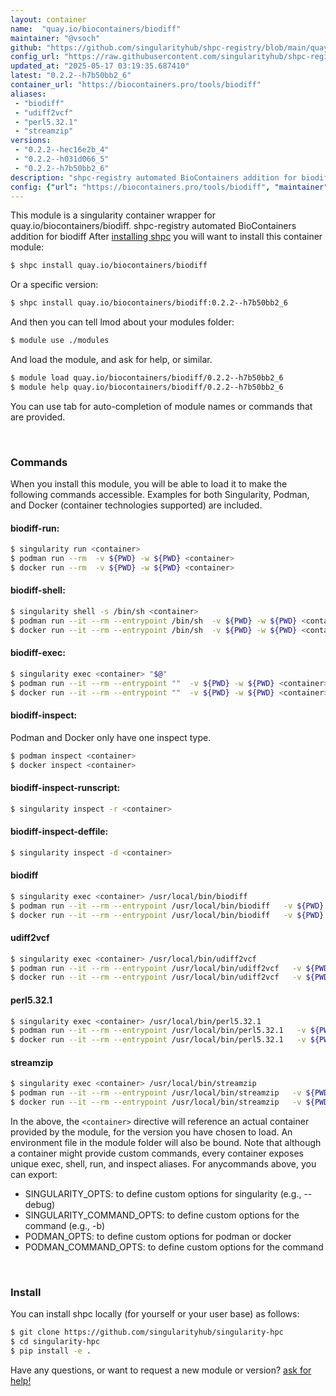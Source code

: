 ```yaml
---
layout: container
name:  "quay.io/biocontainers/biodiff"
maintainer: "@vsoch"
github: "https://github.com/singularityhub/shpc-registry/blob/main/quay.io/biocontainers/biodiff/container.yaml"
config_url: "https://raw.githubusercontent.com/singularityhub/shpc-registry/main/quay.io/biocontainers/biodiff/container.yaml"
updated_at: "2025-05-17 03:19:35.687410"
latest: "0.2.2--h7b50bb2_6"
container_url: "https://biocontainers.pro/tools/biodiff"
aliases:
 - "biodiff"
 - "udiff2vcf"
 - "perl5.32.1"
 - "streamzip"
versions:
 - "0.2.2--hec16e2b_4"
 - "0.2.2--h031d066_5"
 - "0.2.2--h7b50bb2_6"
description: "shpc-registry automated BioContainers addition for biodiff"
config: {"url": "https://biocontainers.pro/tools/biodiff", "maintainer": "@vsoch", "description": "shpc-registry automated BioContainers addition for biodiff", "latest": {"0.2.2--h7b50bb2_6": "sha256:3e6bb31ad454fbae7380af68e7f2e80515a4508b87804da07e04d32558db763b"}, "tags": {"0.2.2--hec16e2b_4": "sha256:4a7e24a29c6514cfa76032b92c7e9f3a41a05b323768419443c1f4ae5f65aef4", "0.2.2--h031d066_5": "sha256:96e9668360a138be5353ddce294eb366e332e0ab7798f3966362d2c5db75dbc3", "0.2.2--h7b50bb2_6": "sha256:3e6bb31ad454fbae7380af68e7f2e80515a4508b87804da07e04d32558db763b"}, "docker": "quay.io/biocontainers/biodiff", "aliases": {"biodiff": "/usr/local/bin/biodiff", "udiff2vcf": "/usr/local/bin/udiff2vcf", "perl5.32.1": "/usr/local/bin/perl5.32.1", "streamzip": "/usr/local/bin/streamzip"}}
---
```


This module is a singularity container wrapper for quay.io/biocontainers/biodiff.
shpc-registry automated BioContainers addition for biodiff
After [installing shpc](#install) you will want to install this container module:


```bash
$ shpc install quay.io/biocontainers/biodiff
```

Or a specific version:

```bash
$ shpc install quay.io/biocontainers/biodiff:0.2.2--h7b50bb2_6
```

And then you can tell lmod about your modules folder:

```bash
$ module use ./modules
```

And load the module, and ask for help, or similar.

```bash
$ module load quay.io/biocontainers/biodiff/0.2.2--h7b50bb2_6
$ module help quay.io/biocontainers/biodiff/0.2.2--h7b50bb2_6
```

You can use tab for auto-completion of module names or commands that are provided.

<br>

### Commands

When you install this module, you will be able to load it to make the following commands accessible.
Examples for both Singularity, Podman, and Docker (container technologies supported) are included.

#### biodiff-run:

```bash
$ singularity run <container>
$ podman run --rm  -v ${PWD} -w ${PWD} <container>
$ docker run --rm  -v ${PWD} -w ${PWD} <container>
```

#### biodiff-shell:

```bash
$ singularity shell -s /bin/sh <container>
$ podman run --it --rm --entrypoint /bin/sh  -v ${PWD} -w ${PWD} <container>
$ docker run --it --rm --entrypoint /bin/sh  -v ${PWD} -w ${PWD} <container>
```

#### biodiff-exec:

```bash
$ singularity exec <container> "$@"
$ podman run --it --rm --entrypoint ""  -v ${PWD} -w ${PWD} <container> "$@"
$ docker run --it --rm --entrypoint ""  -v ${PWD} -w ${PWD} <container> "$@"
```

#### biodiff-inspect:

Podman and Docker only have one inspect type.

```bash
$ podman inspect <container>
$ docker inspect <container>
```

#### biodiff-inspect-runscript:

```bash
$ singularity inspect -r <container>
```

#### biodiff-inspect-deffile:

```bash
$ singularity inspect -d <container>
```


#### biodiff

```bash
$ singularity exec <container> /usr/local/bin/biodiff
$ podman run --it --rm --entrypoint /usr/local/bin/biodiff   -v ${PWD} -w ${PWD} <container> -c " $@"
$ docker run --it --rm --entrypoint /usr/local/bin/biodiff   -v ${PWD} -w ${PWD} <container> -c " $@"
```


#### udiff2vcf

```bash
$ singularity exec <container> /usr/local/bin/udiff2vcf
$ podman run --it --rm --entrypoint /usr/local/bin/udiff2vcf   -v ${PWD} -w ${PWD} <container> -c " $@"
$ docker run --it --rm --entrypoint /usr/local/bin/udiff2vcf   -v ${PWD} -w ${PWD} <container> -c " $@"
```


#### perl5.32.1

```bash
$ singularity exec <container> /usr/local/bin/perl5.32.1
$ podman run --it --rm --entrypoint /usr/local/bin/perl5.32.1   -v ${PWD} -w ${PWD} <container> -c " $@"
$ docker run --it --rm --entrypoint /usr/local/bin/perl5.32.1   -v ${PWD} -w ${PWD} <container> -c " $@"
```


#### streamzip

```bash
$ singularity exec <container> /usr/local/bin/streamzip
$ podman run --it --rm --entrypoint /usr/local/bin/streamzip   -v ${PWD} -w ${PWD} <container> -c " $@"
$ docker run --it --rm --entrypoint /usr/local/bin/streamzip   -v ${PWD} -w ${PWD} <container> -c " $@"
```



In the above, the `<container>` directive will reference an actual container provided
by the module, for the version you have chosen to load. An environment file in the
module folder will also be bound. Note that although a container
might provide custom commands, every container exposes unique exec, shell, run, and
inspect aliases. For anycommands above, you can export:

 - SINGULARITY_OPTS: to define custom options for singularity (e.g., --debug)
 - SINGULARITY_COMMAND_OPTS: to define custom options for the command (e.g., -b)
 - PODMAN_OPTS: to define custom options for podman or docker
 - PODMAN_COMMAND_OPTS: to define custom options for the command

<br>

### Install

You can install shpc locally (for yourself or your user base) as follows:

```bash
$ git clone https://github.com/singularityhub/singularity-hpc
$ cd singularity-hpc
$ pip install -e .
```

Have any questions, or want to request a new module or version? [ask for help!](https://github.com/singularityhub/singularity-hpc/issues)